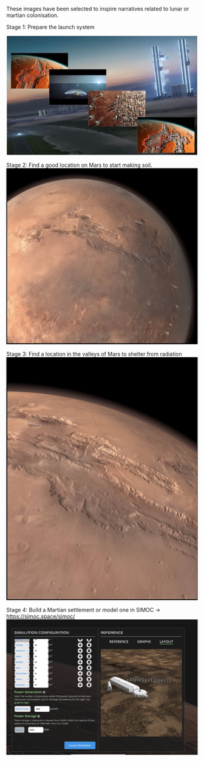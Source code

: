 These images have been selected to inspire narratives related to lunar or martian colonisation.

Stage 1: Prepare the launch system

![SpaceX_inpired_settlers_of_mars_montage](SpaceX_inpired_settlers_of_mars_montage.jpeg)


Stage 2: Find a good location on Mars to start making soil. 
![Mars_Location_Mulch](Mars_Location_Mulch.PNG)


Stage 3: Find a location in the valleys of Mars to shelter from radiation
![Mars_valley](Mars_valley.PNG)


Stage 4: Build a Martian settlement or model one in SIMOC -> https://simoc.space/simoc/
![NatGeo_BioDome_inspiration](NatGeo_BioDome_inspiration.PNG)




